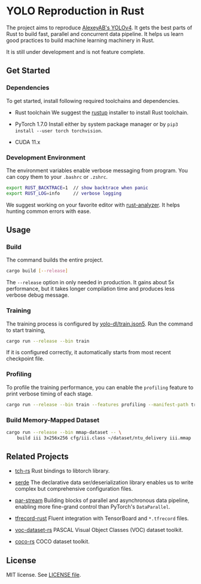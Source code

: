 # YOLO Reproduction in Rust

The project aims to reproduce [AlexeyAB's YOLOv4](https://github.com/AlexeyAB/darknet).
It gets the best parts of Rust to build fast, parallel and concurrent data pipeline.
It helps us learn good practices to build machine learning machinery in Rust.

It is still under development and is not feature complete.

## Get Started

### Dependencies

To get started, install following required toolchains and dependencies.

- Rust toolchain
We suggest the [rustup](https://rustup.rs/) installer to install Rust toolchain.

- PyTorch 1.7.0
Install either by system package manager or by `pip3 install --user torch torchvision`.

- CUDA 11.x

### Development Environment

The environment variables enable verbose messaging from program. You can copy them to your `.bashrc` or `.zshrc`.

```sh
export RUST_BACKTRACE=1  // show backtrace when panic
export RUST_LOG=info     // verbose logging
```

We suggest working on your favorite editor with [rust-analyzer](https://rust-analyzer.github.io/manual.html). It helps hunting common errors with ease.

## Usage

### Build

The command builds the entire project.

```sh
cargo build [--release]
```

The `--release` option in only needed in production. It gains about 5x performance, but it takes longer compilation time and produces less verbose debug message.

### Training

The training process is configured by [yolo-dl/train.json5](yolo-dl/train.json5). Run the command to start training,

```sh
cargo run --release --bin train
```

If it is configured correctly, it automatically starts from most recent checkpoint file.

### Profiling

To profile the training performance, you can enable the `profiling` feature to print verbose timing of each stage.

```sh
cargo run --release --bin train --features profiling --manifest-path train/Cargo.toml
```

### Build Memory-Mapped Dataset

```sh
cargo run --release --bin mmap-dataset -- \
    build iii 3x256x256 cfg/iii.class ~/dataset/ntu_delivery iii.mmap
```

## Related Projects

- [tch-rs](https://github.com/LaurentMazare/tch-rs)
Rust bindings to libtorch library.

- [serde](https://github.com/serde-rs/serde)
The declarative data ser/deserialization library enables us to write complex but comprehensive configuration files.

- [par-stream](https://github.com/jerry73204/par-stream)
Building blocks of parallel and asynchronous data pipeline, enabling more fine-grand control than PyTorch's `DataParallel`.

- [tfrecord-rust](https://github.com/jerry73204/rust-tfrecord)
Fluent integration with TensorBoard and `*.tfrecord` files.

- [voc-dataset-rs](https://github.com/jerry73204/voc-dataset-rs)
PASCAL Visual Object Classes (VOC) dataset toolkit.

- [coco-rs](https://github.com/jerry73204/coco-rs)
COCO dataset toolkit.

## License

MIT license. See [LICENSE file](LICENSE.txt).
